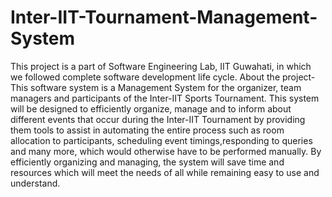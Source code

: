 # Inter-IIT-Tournament-Management-System
This project is a part of Software Engineering Lab, IIT Guwahati, in which we followed complete software development life cycle.
About the project-
This software system is a Management System for the
organizer, team managers and participants of the Inter-IIT Sports Tournament.
This system will be designed to efficiently organize, manage and to inform
about different events that occur during the Inter-IIT Tournament by
providing them tools to assist in automating the entire process such as
room allocation to participants, scheduling event timings,responding to
queries and many more, which would otherwise have to be performed
manually. By efficiently organizing and managing, the system will save time
and resources which will meet the needs of all while remaining easy to use
and understand.
